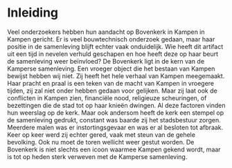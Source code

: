# Inleiding

Veel onderzoekers hebben hun aandacht op Bovenkerk in Kampen in Kampen gericht. Er is veel bouwtechnisch onderzoek gedaan, maar haar positie in de samenleving blijft echter vaak onduidelijk. Wie heeft dit artifact uit een tijd in nevelen verhuld geschapen en hoe heeft deze op haar beurt de samenleving weer beïnvloed? De Bovenkerk ligt in de kern van de Kamperse samenleving. Een vroeger object die het bestaan van Kampen bewijst hebben wij niet. Zij heeft het hele verhaal van Kampen meegemaakt. Haar pracht en praal is een teken van de macht van Kampen in vroegere tijden, zij zal niet onder hebben gedaan voor gelijken. Maar zij laat ook de conflicten in Kampen zien, financiële nood, religieuze scheuringen, of bezettingen die de stad tot op haar knieën dwingen. Al deze factoren vinden hun weerslag op de kerk. Maar ook andersom heeft de kerk een stempel op de samenleving gedrukt, constant was baarde zij het stadsbestuur zorgen. Meerdere malen was er instortingsgevaar en was er al besloten tot afbraak. Keer op keer werd zij echter gered, vaak met steun van de gehele bevolking. Ook nu moet de toren wellicht weer gestut worden. De Bovenkerk is niet slechts een icoon waarmee Kampen gekend wordt, maar is tot op heden sterk verweven met de Kamperse samenleving.


